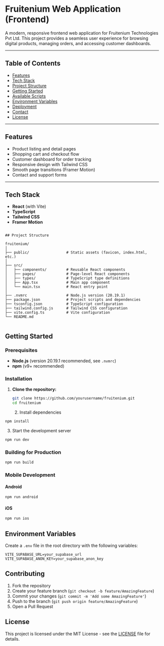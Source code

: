 # Fruitenium Web Application (Frontend)

A modern, responsive frontend web application for Fruitenium Technologies Pvt Ltd. This project provides a seamless user experience for browsing digital products, managing orders, and accessing customer dashboards.

---

## Table of Contents

- [Features](#features)
- [Tech Stack](#tech-stack)
- [Project Structure](#project-structure)
- [Getting Started](#getting-started)
- [Available Scripts](#available-scripts)
- [Environment Variables](#environment-variables)
- [Deployment](#deployment)
- [Contact](#contact)
- [License](#license)

---

## Features

- Product listing and detail pages
- Shopping cart and checkout flow
- Customer dashboard for order tracking
- Responsive design with Tailwind CSS
- Smooth page transitions (Framer Motion)
- Contact and support forms

---

## Tech Stack

- **React** (with Vite)
- **TypeScript**
- **Tailwind CSS**
- **Framer Motion**

```

## Project Structure

fruitenium/
│
├── public/                 # Static assets (favicon, index.html, etc.)
│
├── src/
│   ├── components/         # Reusable React components
│   ├── pages/              # Page-level React components
│   ├── types/              # TypeScript type definitions
│   ├── App.tsx             # Main app component
│   └── main.tsx            # React entry point
│
├── .nvmrc                  # Node.js version (20.19.1)
├── package.json            # Project scripts and dependencies
├── tsconfig.json           # TypeScript configuration
├── tailwind.config.js      # Tailwind CSS configuration
├── vite.config.ts          # Vite configuration
└── README.md


```

## Getting Started

### Prerequisites

- **Node.js** (version 20.19.1 recommended, see `.nvmrc`)
- **npm** (v9+ recommended)

### Installation

1. **Clone the repository:**
   ```sh
   git clone https://github.com/yourusername/fruitenium.git
   cd fruitenium
   ```
   2. Install dependencies
```bash
npm install
```

3. Start the development server
```bash
npm run dev
```

### Building for Production

```bash
npm run build
```

### Mobile Development

#### Android
```bash
npm run android
```

#### iOS
```bash
npm run ios
```

## Environment Variables

Create a `.env` file in the root directory with the following variables:

```env
VITE_SUPABASE_URL=your_supabase_url
VITE_SUPABASE_ANON_KEY=your_supabase_anon_key
```

## Contributing

1. Fork the repository
2. Create your feature branch (`git checkout -b feature/AmazingFeature`)
3. Commit your changes (`git commit -m 'Add some AmazingFeature'`)
4. Push to the branch (`git push origin feature/AmazingFeature`)
5. Open a Pull Request

## License

This project is licensed under the MIT License - see the [LICENSE](LICENSE) file for details.
